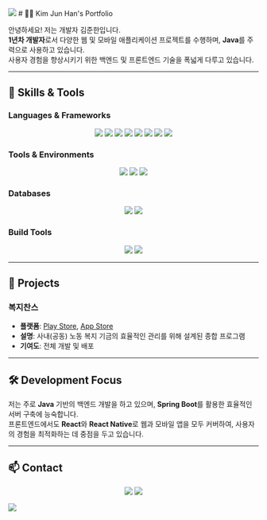 <img src="https://capsule-render.vercel.app/api?type=waving&color=BDBDC8&height=150&section=header" />
# 👨‍💻 Kim Jun Han's Portfolio

안녕하세요! 저는 개발자 김준한입니다.  
**1년차 개발자**로서 다양한 웹 및 모바일 애플리케이션 프로젝트를 수행하며, **Java**를 주력으로 사용하고 있습니다.  
사용자 경험을 향상시키기 위한 백엔드 및 프론트엔드 기술을 폭넓게 다루고 있습니다.

---

## 🌟 Skills & Tools

### Languages & Frameworks
<p align="center">
  <img src="https://img.shields.io/badge/Java-007396?style=for-the-badge&logo=java&logoColor=white" />
  <img src="https://img.shields.io/badge/JavaScript-F7DF1E?style=for-the-badge&logo=javascript&logoColor=black" />
  <img src="https://img.shields.io/badge/HTML5-E34F26?style=for-the-badge&logo=html5&logoColor=white" />
  <img src="https://img.shields.io/badge/CSS3-1572B6?style=for-the-badge&logo=css3&logoColor=white" />
  <img src="https://img.shields.io/badge/React-61DAFB?style=for-the-badge&logo=react&logoColor=black" />
  <img src="https://img.shields.io/badge/React_Native-20232A?style=for-the-badge&logo=react&logoColor=61DAFB" />
  <img src="https://img.shields.io/badge/Spring-6DB33F?style=for-the-badge&logo=spring&logoColor=white" />
  <img src="https://img.shields.io/badge/Spring_Boot-6DB33F?style=for-the-badge&logo=spring-boot&logoColor=white" />
</p>

### Tools & Environments
<p align="center">
  <img src="https://img.shields.io/badge/Linux-FCC624?style=for-the-badge&logo=linux&logoColor=black" />
  <img src="https://img.shields.io/badge/Docker-2496ED?style=for-the-badge&logo=docker&logoColor=white" />
  <img src="https://img.shields.io/badge/Tomcat-F8DC75?style=for-the-badge&logo=apache-tomcat&logoColor=black" />
</p>

### Databases
<p align="center">
  <img src="https://img.shields.io/badge/Oracle-F80000?style=for-the-badge&logo=oracle&logoColor=white" />
  <img src="https://img.shields.io/badge/PostgreSQL-336791?style=for-the-badge&logo=postgresql&logoColor=white" />
</p>

### Build Tools
<p align="center">
  <img src="https://img.shields.io/badge/Gradle-02303A?style=for-the-badge&logo=gradle&logoColor=white" />
  <img src="https://img.shields.io/badge/Maven-C71A36?style=for-the-badge&logo=apache-maven&logoColor=white" />
</p>

---

## 📱 Projects

### 복지찬스  
- **플랫폼**: [Play Store](https://play.google.com/store/search?q=%EB%B3%B5%EC%A7%80%EC%B0%AC%EC%8A%A4&c=apps), [App Store](https://apps.apple.com/kr/app/%EB%B3%B5%EC%A7%80%EC%B0%AC%EC%8A%A4/id6566186601)
- **설명**: 사내(공동) 노동 복지 기금의 효율적인 관리를 위해 설계된 종합 프로그램
- **기여도**: 전체 개발 및 배포

---

## 🛠️ Development Focus

저는 주로 **Java** 기반의 백엔드 개발을 하고 있으며, **Spring Boot**를 활용한 효율적인 서버 구축에 능숙합니다.  
프론트엔드에서도 **React**와 **React Native**로 웹과 모바일 앱을 모두 커버하여, 사용자의 경험을 최적화하는 데 중점을 두고 있습니다.

---

## 📫 Contact

<p align="center">
  <a href="mailto:k0j4h25@hanmail.net"><img src="https://img.shields.io/badge/Email-D14836?style=for-the-badge&logo=gmail&logoColor=white" /></a>
  <a href="https://github.com/kjh425"><img src="https://img.shields.io/badge/GitHub-181717?style=for-the-badge&logo=github&logoColor=white" /></a>
</p>

<img src="https://capsule-render.vercel.app/api?type=waving&color=auto&height=200&section=footer" />
